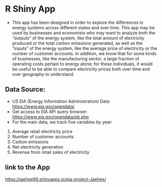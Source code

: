# R Shiny App 
- This app has been designed in order to explore the differences in energy systems across different states and over time. This app may be used by businesses and economists who may want to analyze both the “outputs” of the energy system, like the total amount of electricity produced or the total carbon emissions generated, as well as the “inputs” of the energy system, like the average price of electricity or the number of customer accounts. In addition, we know that for some kinds of businesses, like the manufacturing sector, a large fraction of operating costs pertain to energy alone; for these individuals, it would be useful to be able to compare electricity prices both over time and over geography to understand

## Data Source:
- US EIA (Energy Information Administration) Data: https://www.eia.gov/opendata/
- Get access to EIA API query browser: https://www.eia.gov/opendata/qb.php
- For the main data, we track five variables by year:
1. Average retail electricity price
2. Number of customer accounts
3. Carbon emissions
4. Net electricity generation
5. Revenue from retail sales of electricity

## link to the App 
https://jaehee99.shinyapps.io/eia-project-Jaehee/
